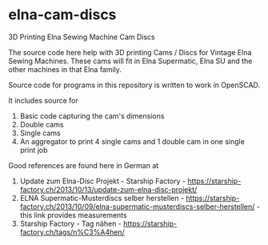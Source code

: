 # elna-cam-discs
3D Printing Elna Sewing Machine Cam Discs


The source code here help with 3D printing Cams / Discs for Vintage Elna Sewing Machines. These cams will fit in Elna Supermatic, Elna SU and the other machines  in that Elna family.

Source code for programs in this repository is written to work in OpenSCAD.

It includes source for
1. Basic code capturing the cam's dimensions
2. Double cams
3. Single cams
4. An aggregator to print 4 single cams and 1 double cam in one single print job


Good references are found here in German at

1. Update zum Elna-Disc Projekt - Starship Factory - https://starship-factory.ch/2013/10/13/update-zum-elna-disc-projekt/
2. ELNA Supermatic-Musterdiscs selber herstellen - https://starship-factory.ch/2013/10/09/elna-supermatic-musterdiscs-selber-herstellen/ - this link provides measurements
3. Starship Factory - Tag nähen - https://starship-factory.ch/tags/n%C3%A4hen/
